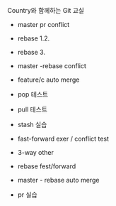 Country와 함께하는 Git 교실
- master pr conflict

- rebase 1.2.
- rebase 3.

- master -rebase conflict
- feature/c auto merge


- pop 테스트
- pull 테스트
- stash 실습




- fast-forward exer / conflict test
- 3-way other


- rebase fest/forward


- master - rebase auto merge

- pr 실습
